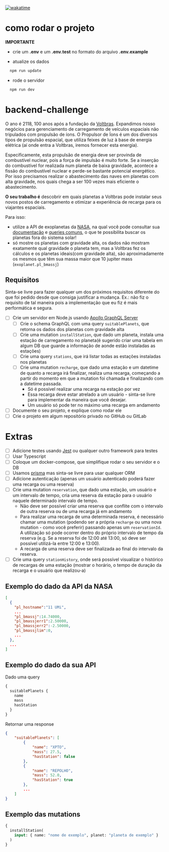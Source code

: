 <a href="https://wakatime.com/badge/user/f52ac50f-c8e0-4f74-9b43-0db756266fbb/project/fed3c412-090b-40d5-b777-11e941bbb675"><img src="https://wakatime.com/badge/user/f52ac50f-c8e0-4f74-9b43-0db756266fbb/project/fed3c412-090b-40d5-b777-11e941bbb675.svg" alt="wakatime"></a>

# como rodar o projeto

**IMPORTANTE**
* crie um **.env** e um **.env.test** no formato do arquivo **.env.example**

* atualize os dados
```js
  npm run update
```
* rode o servidor
```js
  npm run dev
```
# backend-challenge

O ano é 2118, 100 anos após a fundação da [Voltbras]. Expandimos nosso negócios para gerenciamento de carregamento de veículos espaciais não tripulados com propulsão de íons.
O Propulsor de Íons é um dos diversos tipos de propulsão espacial, que utiliza feixes de luz à base de energia elétrica (aí onde entra a Voltbras, iremos fornecer esta energia).

Especificamente, esta propulsão de energia deve ser provinda de combustível nuclear, pois a força de impulsão é muito forte.
Se a inserção do combustível for realizada num planeta de baixa gravidade, acontece a fissão do combustível nuclear e perde-se bastante potencial energético.
Por isso precisamos realizar o abastecimento das naves em planetas com alta gravidade, nos quais chega a ser 100 vezes mais eficiente o abastecimento.

**O seu trabalho é** descobrir em quais planetas a Voltbras pode instalar seus novos postos de carregamento e otimizar a experiência de recarga para os viajantes espaciais.

Para isso:

- utilize a API de exoplanetas da [NASA], na qual você pode consultar sua [documentação](https://exoplanetarchive.ipac.caltech.edu/docs/program_interfaces.html) e [queries comuns](https://exoplanetarchive.ipac.caltech.edu/docs/API_queries.html), o que te possibilita buscar os planetas fora do sistema solar!
- só mostre os planetas com gravidade alta, os dados não mostram exatamente qual gravidade o planeta tem, mas a Voltbras fez os cálculos e os planetas ideais(com gravidade alta), são aproximadamente os mesmos que têm sua massa maior que 10 jupiter mass (`exoplanet.pl_bmassj`)

## Requisitos

Sinta-se livre para fazer qualquer um dos próximos requisitos diferente do que foi pedido desde que consiga justificar a mudança. Ex.: não fiz o requisito de tal maneira pois a implementação que eu fiz é mais performática e segura.

- [ ] Crie um servidor em Node.js usando [Apollo GraphQL Server](https://www.apollographql.com/docs/apollo-server/)
  - [ ] Crie o schema GraphQL com uma query `suitablePlanets`, que retorna os dados dos planetas com gravidade alta
  - [ ] Crie uma mutation `installStation`, que dado um planeta, instala uma estação de carregamento no planeta(é sugerido criar uma tabela em algum DB que guarde a informação de aonde estão instaladas as estações)
  - [ ] Crie uma query `stations`, que irá listar todas as estações instaladas nos planetas
  - [ ] Crie uma mutation `recharge`, que dado uma estação e um datetime de quanto a recarga irá finalizar, realiza uma recarga, começando a partir do momento em que a mutation foi chamada e finalizando com a datetime passada.
    - Só é possível realizar uma recarga na estação por vez
    - Essa recarga deve estar atrelado a um usuário - sinta-se livre para implementar da maneira que você desejar.
    - Um usuário só pode ter no máximo uma recarga em andamento
- [ ] Documente o seu projeto, e explique como rodar ele
- [ ] Crie o projeto em algum repositório privado no GitHub ou GitLab

# Extras

- [ ] Adicione testes usando [Jest] ou qualquer outro framework para testes
- [ ] Usar Typescript
- [ ] Coloque um docker-compose, que simplifique rodar o seu servidor e o DB
- [ ] Usamos [prisma](prisma.io) mas sinta-se livre para usar qualquer ORM
- [ ] Adicione autenticação (apenas um usuário autenticado poderá fazer uma recarga ou uma reserva)
- [ ] Crie uma mutation `reservation`, que dado uma estação, um usuário e um intervalo de tempo, cria uma reserva da estação para o usuário naquele determinado intervalo de tempo.
  - Não deve ser possível criar uma reserva que conflite com o intervalo de outra reserva ou de uma recarga já em andamento
  - Para realizar uma recarga de uma determinada reserva, é necessário chamar uma mutation (podendo ser a própria `recharge` ou uma nova mutation - como você preferir) passando apenas um `reservationId`. A utilização só pode ocorrer dentro do próprio intervalo de tempo da reserva (e.g. Se a reserva foi de 12:00 até 13:00, só deve ser possível utilizá-la entre 12:00 e 13:00).
  - A recarga de uma reserva deve ser finalizada ao final do intervalo da reserva.
- [ ] Crie uma query `stationHistory`, onde será possível visualizar o histórico de recargas de uma estação (mostrar o horário, o tempo de duração da recarga e o usuário que realizou-a)

## Exemplo do dado da API da NASA

```json
[
  {
    "pl_hostname":"11 UMi",
    ...
    "pl_bmassj":14.74000,
    "pl_bmassjerr1":2.50000,
    "pl_bmassjerr2":-2.50000,
    "pl_bmassjlim":0,
    ...
  },
  ...
]
```

## Exemplo do dado da sua API

Dado uma query

```graphql
{
  suitablePlanets {
    name
    mass
    hasStation
  }
}
```

Retornar uma response

```json
{
    "suitablePlanets": [
        {
            "name": "XPTO",
            "mass": 27.5,
            "hasStation": false
        },
        {
            "name": "REPOLHO",
            "mass": 52.0,
            "hasStation": true
        },
        ...
    ]
}
```

## Exemplo das mutations

```graphql
{
  installStation(
    input: { name: "nome de exemplo", planet: "planeta de exemplo" }
  )
}
```

[nasa]: https://exoplanetarchive.ipac.caltech.edu/TAP/sync?query=select+*+from+ps&format=json
[jest]: https://jest-everywhere.now.sh/
[voltbras]: https://voltbras.com.br
[jupiter mass]: https://en.wikipedia.org/wiki/Jupiter_mass
